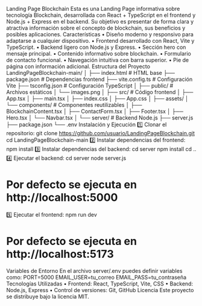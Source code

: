 Landing Page Blockchain
Esta es una Landing Page informativa sobre tecnología Blockchain, desarrollada con React + TypeScript en el frontend y Node.js + Express en el backend. Su objetivo es presentar de forma clara y atractiva información sobre el concepto de blockchain, sus beneficios y posibles aplicaciones.
Características
• Diseño moderno y responsivo para adaptarse a cualquier dispositivo.
• Frontend desarrollado con React, Vite y TypeScript.
• Backend ligero con Node.js y Express.
• Sección hero con mensaje principal.
• Contenido informativo sobre blockchain.
• Formulario de contacto funcional.
• Navegación intuitiva con barra superior.
• Pie de página con información adicional.
Estructura del Proyecto
LandingPageBlockchain-main/
│
├── index.html                 # HTML base
├── package.json               # Dependencias frontend
├── vite.config.ts              # Configuración Vite
├── tsconfig.json               # Configuración TypeScript
│
├── public/                     # Archivos estáticos
│   └── images.png
│
├── src/                        # Código frontend
│   ├── App.tsx
│   ├── main.tsx
│   ├── index.css
│   ├── App.css
│   ├── assets/
│   └── components/             # Componentes reutilizables
│       ├── BlockchainContent.tsx
│       ├── ContactForm.tsx
│       ├── Footer.tsx
│       ├── Hero.tsx
│       └── Navbar.tsx
│
└── server/                     # Backend Node.js
    ├── server.js
    ├── package.json
    └── .env
Instalación y Ejecución
1️⃣ Clonar el repositorio:
git clone https://github.com/usuario/LandingPageBlockchain.git
cd LandingPageBlockchain-main
2️⃣ Instalar dependencias del frontend:
npm install
3️⃣ Instalar dependencias del backend:
cd server
npm install
cd ..
4️⃣ Ejecutar el backend:
cd server
node server.js
# Por defecto se ejecuta en http://localhost:5000
5️⃣ Ejecutar el frontend:
npm run dev
# Por defecto se ejecuta en http://localhost:5173
Variables de Entorno
En el archivo server/.env puedes definir variables como:
PORT=5000
EMAIL_USER=tu_correo
EMAIL_PASS=tu_contraseña
Tecnologías Utilizadas
• Frontend: React, TypeScript, Vite, CSS
• Backend: Node.js, Express
• Control de versiones: Git, GitHub
Licencia
Este proyecto se distribuye bajo la licencia MIT.
